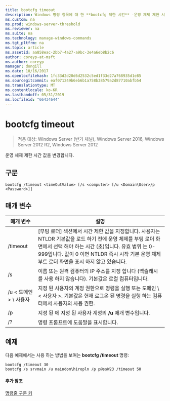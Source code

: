 ```yaml
---
title: bootcfg timeout
description: Windows 명령 항목에 대 한 **bootcfg 제한 시간** -운영 체제 제한 시간 값을 변경 합니다.
ms.custom: na
ms.prod: windows-server-threshold
ms.reviewer: na
ms.suite: na
ms.technology: manage-windows-commands
ms.tgt_pltfrm: na
ms.topic: article
ms.assetid: aa858eac-2bb7-4a27-a9bc-3e4a6eb8b2c6
author: coreyp-at-msft
ms.author: coreyp
manager: dongill
ms.date: 10/16/2017
ms.openlocfilehash: 1fc33d2d20d6d2532c5ed1f33e27a768935d1e85
ms.sourcegitcommit: eaf071249b6eb6b1a758b38579a2d87710abfb54
ms.translationtype: MT
ms.contentlocale: ko-KR
ms.lasthandoff: 05/31/2019
ms.locfileid: "66434644"
---
```

# <a name="bootcfg-timeout"></a>bootcfg timeout

>적용 대상: Windows Server (반기 채널), Windows Server 2016, Windows Server 2012 R2, Windows Server 2012

운영 체제 제한 시간 값을 변경합니다.

## <a name="syntax"></a>구문
```
bootcfg /timeout <timeOutValue> [/s <computer> [/u <Domain\User>/p <Password>]]
```
## <a name="parameters"></a>매개 변수

|        매개 변수        |                                                                                                                                                                                  설명                                                                                                                                                                                   |
|-------------------------|--------------------------------------------------------------------------------------------------------------------------------------------------------------------------------------------------------------------------------------------------------------------------------------------------------------------------------------------------------------------------------|
| /timeout <timeOutValue> | [부팅 로더] 섹션에서 시간 제한 값을 지정합니다. <timeOutValue> 사용자는 NTLDR 기본값을 로드 하기 전에 운영 체제를 부팅 로더 화면에서 선택 해야 하는 시간 (초)입니다. 유효 범위 <timeOutValue> 는 0-999입니다. 값이 0 이면 NTLDR 즉시 시작 기본 운영 체제 부트 로더 화면을 표시 하지 않고 있습니다. |
|      /s <computer>      |                                                                                                                               이름 또는 원격 컴퓨터의 IP 주소를 지정 합니다 (백슬래시를 사용 하지 않습니다). 기본값은 로컬 컴퓨터입니다.                                                                                                                               |
|    /u < 도메인 > \ 사용자     |                                                                                       지정 된 사용자의 계정 권한으로 명령을 실행 <User> 또는 도메인 \ < 사용자 >. 기본값은 현재 로그온 된 명령을 실행 하는 컴퓨터에서 사용자의 사용 권한.                                                                                        |
|      /p <Password>      |                                                                                                                                            지정 된 <Password> 에 지정 된 사용자 계정의 **/u** 매개 변수입니다.                                                                                                                                             |
|           /?            |                                                                                                                                                                      명령 프롬프트에 도움말을 표시합니다.                                                                                                                                                                      |

## <a name="BKMK_examples"></a>예제
다음 예제에서는 사용 하는 방법을 보여는 **bootcfg /timeout** 명령:
```
bootcfg /timeout 30
bootcfg /s srvmain /u maindom\hiropln /p p@ssW23 /timeout 50
```
#### <a name="additional-references"></a>추가 참조
[명령줄 구문 키](command-line-syntax-key.md)
